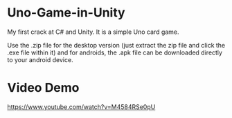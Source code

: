 # Uno-Game-in-Unity
My first crack at C# and Unity. It is a simple Uno card game.

Use the .zip file for the desktop version (just extract the zip file and click the .exe file within it) 
and for androids, the .apk file can be downloaded directly to your android device.

# Video Demo
https://www.youtube.com/watch?v=M4584RSe0pU
